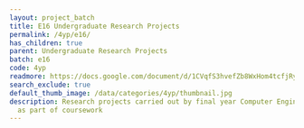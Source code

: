 ```yaml
---
layout: project_batch
title: E16 Undergraduate Research Projects
permalink: /4yp/e16/
has_children: true
parent: Undergraduate Research Projects
batch: e16
code: 4yp
readmore: https://docs.google.com/document/d/1CVqfS3hvefZb8WxHom4tcfjRyJ-YJSwbAzvpuxZ779M/edit?usp=sharing
search_exclude: true
default_thumb_image: /data/categories/4yp/thumbnail.jpg
description: Research projects carried out by final year Computer Engineering students
  as part of coursework
---
```

